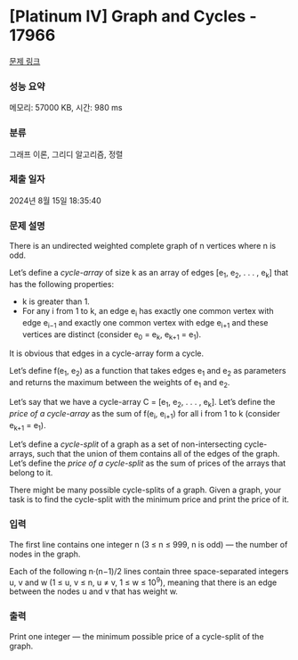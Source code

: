# [Platinum IV] Graph and Cycles - 17966 

[문제 링크](https://www.acmicpc.net/problem/17966) 

### 성능 요약

메모리: 57000 KB, 시간: 980 ms

### 분류

그래프 이론, 그리디 알고리즘, 정렬

### 제출 일자

2024년 8월 15일 18:35:40

### 문제 설명

<p>There is an undirected weighted complete graph of n vertices where n is odd.</p>

<p>Let’s define a <em>cycle-array</em> of size k as an array of edges [e<sub>1</sub>, e<sub>2</sub>, . . . , e<sub>k</sub>] that has the following properties:</p>

<ul>
	<li>k is greater than 1.</li>
	<li>For any i from 1 to k, an edge e<sub>i</sub> has exactly one common vertex with edge e<sub>i−1</sub> and exactly one common vertex with edge e<sub>i+1</sub> and these vertices are distinct (consider e<sub>0</sub> = e<sub>k</sub>, e<sub>k+1</sub> = e<sub>1</sub>).</li>
</ul>

<p>It is obvious that edges in a cycle-array form a cycle.</p>

<p>Let’s define f(e<sub>1</sub>, e<sub>2</sub>) as a function that takes edges e<sub>1</sub> and e<sub>2</sub> as parameters and returns the maximum between the weights of e<sub>1</sub> and e<sub>2</sub>.</p>

<p>Let’s say that we have a cycle-array C = [e<sub>1</sub>, e<sub>2</sub>, . . . , e<sub>k</sub>]. Let’s define the <em>price of a cycle-array</em> as the sum of f(e<sub>i</sub>, e<sub>i+1</sub>) for all i from 1 to k (consider e<sub>k+1</sub> = e<sub>1</sub>).</p>

<p>Let’s define a <em>cycle-split</em> of a graph as a set of non-intersecting cycle-arrays, such that the union of them contains all of the edges of the graph. Let’s define the <em>price of a cycle-split</em> as the sum of prices of the arrays that belong to it.</p>

<p>There might be many possible cycle-splits of a graph. Given a graph, your task is to find the cycle-split with the minimum price and print the price of it.</p>

### 입력 

 <p>The first line contains one integer n (3 ≤ n ≤ 999, n is odd) — the number of nodes in the graph.</p>

<p>Each of the following n·(n−1)/2 lines contain three space-separated integers u, v and w (1 ≤ u, v ≤ n, u ≠ v, 1 ≤ w ≤ 10<sup>9</sup>), meaning that there is an edge between the nodes u and v that has weight w.</p>

### 출력 

 <p>Print one integer — the minimum possible price of a cycle-split of the graph.</p>

